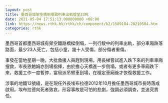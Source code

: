 ```yaml
---
layout: post
title: 墨西哥城架空橋倒塌致列車出軌增至23死
date: 2021-05-04 17:51:13.000000000 +08:00
link: https://news.rthk.hk/rthk/ch/component/k2/1589184-20210504.htm
categories: rthk
---
```


墨西哥首都墨西哥城有架空鐵路橋樑倒塌，一列行駛中的列車出軌，部分車廂跌落路面，最少23人死亡，包括小童，幾十人受傷，部分傷者重傷。

事發在當地星期一晚，大批救援人員趕到現場，用長梯嘗試進入跌下來的列車車廂搜救，市長恩鮑姆亦到場指揮，由於擔心天橋進一步倒塌，或者有更多車廂跌下來，救援工作一度暫停，當局派吊臂車到場，在穩定車廂後才恢復救援工作。

涉事的地鐵12號綫，是在現任外長埃布拉德2012年10月擔任墨西哥城市長時落成啟用。埃布拉德向死者致哀，形容事故是可怕的悲劇，強調必須調查，並追究責任。
